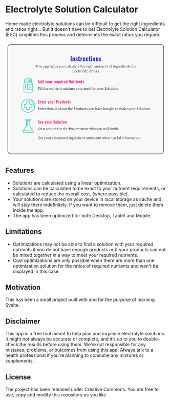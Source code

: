 
# Electrolyte Solution Calculator
Home made electrolyte solutions can be difficult to get the right ingredients and ratios right... But it doesn't have to be! Electrolyte Solution Calculator (ESC) simplifies this process and determines the exact ratios you require.

![A screenshot of ESC](./static/instructions.png)

## Features
 - Solutions are calculated using a linear optimization.
 - Solutions can be calculated to be exact to your nutrient requirements, or calculated to reduce the overall cost, (where possible).
 - Your solutions are stored on your device in local storage as cache and will stay there indefinitely. If you want to remove them, just delete them inside the app.
 - The app has been optimized for both Desktop, Tablet and Mobile.
## Limitations
 - Optimizations may not be able to find a solution with your required nutrients if you do not have enough products or if your products can not be mixed together in a way to meet your required nutrients.
 - Cost optimizations are only possible when there are more than one optimization solution for the ratios of required nutrients and won't be displayed in this case.
## Motivation
This has been a small project built with and for the purpose of learning Svelte.
## Disclaimer
This app is a free tool meant to help plan and organise electrolyte solutions. It might not always be accurate or complete, and it’s up to you to double-check the results before using them. We’re not responsible for any mistakes, problems, or outcomes from using this app. Always talk to a health professional if you’re planning to consume any mixtures or supplements.
## License
The project has been released under Creative Commons. You are free to use, copy and modify this repository as you like.